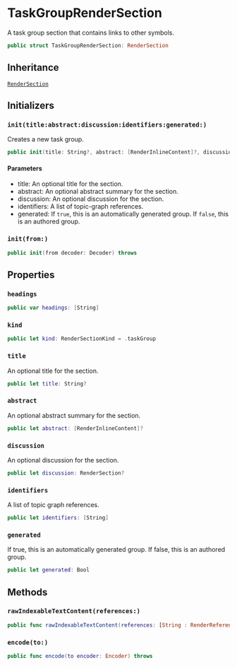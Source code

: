 # TaskGroupRenderSection

A task group section that contains links to other symbols.

``` swift
public struct TaskGroupRenderSection: RenderSection 
```

## Inheritance

[`RenderSection`](/RenderSection)

## Initializers

### `init(title:abstract:discussion:identifiers:generated:)`

Creates a new task group.

``` swift
public init(title: String?, abstract: [RenderInlineContent]?, discussion: RenderSection?, identifiers: [String], generated: Bool = false) 
```

#### Parameters

  - title: An optional title for the section.
  - abstract: An optional abstract summary for the section.
  - discussion: An optional discussion for the section.
  - identifiers: A list of topic-graph references.
  - generated: If `true`, this is an automatically generated group. If `false`, this is an authored group.

### `init(from:)`

``` swift
public init(from decoder: Decoder) throws 
```

## Properties

### `headings`

``` swift
public var headings: [String] 
```

### `kind`

``` swift
public let kind: RenderSectionKind = .taskGroup
```

### `title`

An optional title for the section.

``` swift
public let title: String?
```

### `abstract`

An optional abstract summary for the section.

``` swift
public let abstract: [RenderInlineContent]?
```

### `discussion`

An optional discussion for the section.

``` swift
public let discussion: RenderSection?
```

### `identifiers`

A list of topic graph references.

``` swift
public let identifiers: [String]
```

### `generated`

If true, this is an automatically generated group. If false, this is an authored group.

``` swift
public let generated: Bool
```

## Methods

### `rawIndexableTextContent(references:)`

``` swift
public func rawIndexableTextContent(references: [String : RenderReference]) -> String 
```

### `encode(to:)`

``` swift
public func encode(to encoder: Encoder) throws 
```
